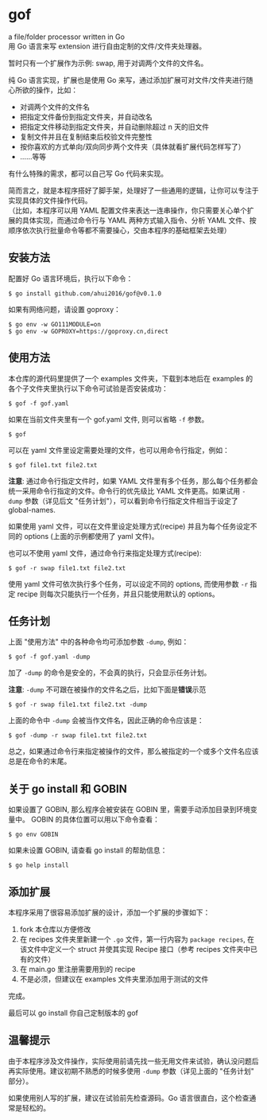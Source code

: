 # gof

a file/folder processor written in Go  
用 Go 语言来写 extension 进行自由定制的文件/文件夹处理器。

暂时只有一个扩展作为示例: swap, 用于对调两个文件的文件名。

纯 Go 语言实现，扩展也是使用 Go 来写，通过添加扩展可对文件/文件夹进行随心所欲的操作，比如：

- 对调两个文件的文件名
- 把指定文件备份到指定文件夹，并自动改名
- 把指定文件移动到指定文件夹，并自动删除超过 n 天的旧文件
- 复制文件并且在复制结束后校验文件完整性
- 按你喜欢的方式单向/双向同步两个文件夹（具体就看扩展代码怎样写了）
- ……等等

有什么特殊的需求，都可以自己写 Go 代码来实现。

简而言之，就是本程序搭好了脚手架，处理好了一些通用的逻辑，让你可以专注于实现具体的文件操作代码。  
（比如，本程序可以用 YAML 配置文件来表达一连串操作，你只需要关心单个扩展的具体实现，而通过命令行与 YAML 两种方式输入指令、分析 YAML 文件、按顺序依次执行批量命令等都不需要操心，交由本程序的基础框架去处理）

## 安装方法

配置好 Go 语言环境后，执行以下命令：
```
$ go install github.com/ahui2016/gof@v0.1.0
```

如果有网络问题，请设置 goproxy：
```
$ go env -w GO111MODULE=on
$ go env -w GOPROXY=https://goproxy.cn,direct
```

## 使用方法

本仓库的源代码里提供了一个 examples 文件夹，下载到本地后在 examples 的各个子文件夹里执行以下命令可试验是否安装成功：
```
$ gof -f gof.yaml
```

如果在当前文件夹里有一个 gof.yaml 文件, 则可以省略 `-f` 参数。
```
$ gof
```

可以在 yaml 文件里设定需要处理的文件，也可以用命令行指定，例如：
```
$ gof file1.txt file2.txt
```

**注意**: 通过命令行指定文件时，如果 YAML 文件里有多个任务，那么每个任务都会统一采用命令行指定的文件。命令行的优先级比 YAML 文件更高。如果试用 `-dump` 参数（详见后文 "任务计划"），可以看到命令行指定文件相当于设定了 global-names.

如果使用 yaml 文件，可以在文件里设定处理方式(recipe) 并且为每个任务设定不同的 options (上面的示例都使用了 yaml 文件)。

也可以不使用 yaml 文件，通过命令行来指定处理方式(recipe):
```
$ gof -r swap file1.txt file2.txt
```

使用 yaml 文件可依次执行多个任务，可以设定不同的 options, 而使用参数 `-r` 指定 recipe 则每次只能执行一个任务，并且只能使用默认的 options。

## 任务计划

上面 "使用方法" 中的各种命令均可添加参数 `-dump`, 例如：
```
$ gof -f gof.yaml -dump
```
加了 `-dump` 的命令是安全的，不会真的执行，只会显示任务计划。

**注意**: `-dump` 不可跟在被操作的文件名之后，比如下面是**错误**示范
```
$ gof -r swap file1.txt file2.txt -dump
```
上面的命令中 `-dump` 会被当作文件名，因此正确的命令应该是：
```
$ gof -dump -r swap file1.txt file2.txt
```

总之，如果通过命令行来指定被操作的文件，那么被指定的一个或多个文件名应该总是在命令的末尾。

## 关于 go install 和 GOBIN

如果设置了 GOBIN, 那么程序会被安装在 GOBIN 里，需要手动添加目录到环境变量中。
GOBIN 的具体位置可以用以下命令查看：
```
$ go env GOBIN
```

如果未设置 GOBIN, 请查看 go install 的帮助信息：
```
$ go help install
```

## 添加扩展

本程序采用了很容易添加扩展的设计，添加一个扩展的步骤如下：

1. fork 本仓库以方便修改
2. 在 recipes 文件夹里新建一个 `.go` 文件，第一行内容为 `package recipes`, 在该文件中定义一个 struct 并使其实现 Recipe 接口（参考 recipes 文件夹中已有的文件）
3. 在 main.go 里注册需要用到的 recipe
4. 不是必须，但建议在 examples 文件夹里添加用于测试的文件

完成。

最后可以 go install 你自己定制版本的 gof

## 温馨提示

由于本程序涉及文件操作，实际使用前请先找一些无用文件来试验，确认没问题后再实际使用。建议初期不熟悉的时候多使用 `-dump` 参数（详见上面的 "任务计划" 部分）。

如果使用别人写的扩展，建议在试验前先检查源码。Go 语言很直白，这个检查通常是轻松的。
